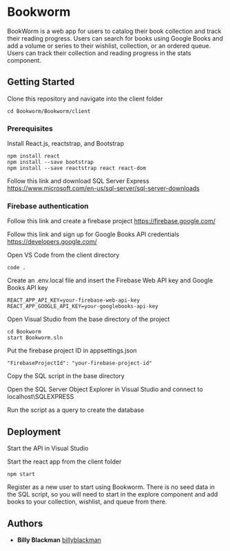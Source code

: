 # Bookworm

BookWorm is a web app for users to catalog their book collection and track their reading progress. Users can search for books using Google Books and add a volume or series to their wishlist, collection, or an ordered queue. Users can track their collection and reading progress in the stats component.

## Getting Started

Clone this repository and navigate into the client folder

```
cd Bookworm/Bookworm/client
```

### Prerequisites

Install React.js, reactstrap, and Bootstrap

```
npm install react
npm install --save bootstrap
npm install --save reactstrap react react-dom
```

Follow this link and download SQL Server Express https://www.microsoft.com/en-us/sql-server/sql-server-downloads

### Firebase authentication

Follow this link and create a firebase project https://firebase.google.com/

Follow this link and sign up for Google Books API credentials https://developers.google.com/

Open VS Code from the client directory

```
code .
```

Create an .env.local file and insert the Firebase Web API key and Google Books API key

```
REACT_APP_API_KEY=your-firebase-web-api-key
REACT_APP_GOOGLE_API_KEY=your-googlebooks-api-key
```

Open Visual Studio from the base directory of the project

```
cd Bookworm
start Bookworm.sln
```

Put the firebase project ID in appsettings.json

```
"FirebaseProjectId": "your-firebase-project-id"
```

Copy the SQL script in the base directory

Open the SQL Server Object Explorer in Visual Studio and connect to localhost\SQLEXPRESS

Run the script as a query to create the database

## Deployment

Start the API in Visual Studio

Start the react app from the client folder

```
npm start
```

Register as a new user to start using Bookworm. There is no seed data in the SQL script, so you will need to start in the explore component and add books to your collection, wishlist, and queue from there.

## Authors

* **Billy Blackman** [billyblackman](https://github.com/billyblackman)
